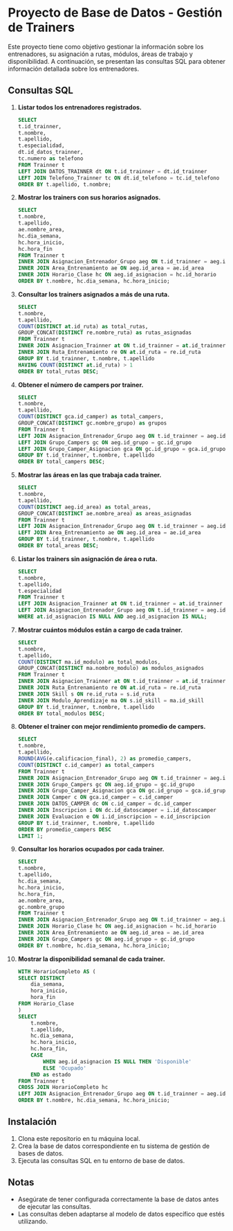 # Proyecto de Base de Datos - Gestión de Trainers

Este proyecto tiene como objetivo gestionar la información sobre los entrenadores, su asignación a rutas, módulos, áreas de trabajo y disponibilidad. A continuación, se presentan las consultas SQL para obtener información detallada sobre los entrenadores.

## Consultas SQL

1. **Listar todos los entrenadores registrados.**
    ```sql
    SELECT 
    t.id_trainner,
    t.nombre,
    t.apellido,
    t.especialidad,
    dt.id_datos_trainner,
    tc.numero as telefono
    FROM Trainner t
    LEFT JOIN DATOS_TRAINNER dt ON t.id_trainner = dt.id_trainner
    LEFT JOIN Telefono_Trainner tc ON dt.id_telefono = tc.id_telefono
    ORDER BY t.apellido, t.nombre;
    ```

2. **Mostrar los trainers con sus horarios asignados.**
    ```sql
    SELECT 
    t.nombre,
    t.apellido,
    ae.nombre_area,
    hc.dia_semana,
    hc.hora_inicio,
    hc.hora_fin
    FROM Trainner t
    INNER JOIN Asignacion_Entrenador_Grupo aeg ON t.id_trainner = aeg.id_entrenador
    INNER JOIN Area_Entrenamiento ae ON aeg.id_area = ae.id_area
    INNER JOIN Horario_Clase hc ON aeg.id_asignacion = hc.id_horario
    ORDER BY t.nombre, hc.dia_semana, hc.hora_inicio;
    ```

3. **Consultar los trainers asignados a más de una ruta.**
    ```sql
    SELECT 
    t.nombre,
    t.apellido,
    COUNT(DISTINCT at.id_ruta) as total_rutas,
    GROUP_CONCAT(DISTINCT re.nombre_ruta) as rutas_asignadas
    FROM Trainner t
    INNER JOIN Asignacion_Trainner at ON t.id_trainner = at.id_trainner
    INNER JOIN Ruta_Entrenamiento re ON at.id_ruta = re.id_ruta
    GROUP BY t.id_trainner, t.nombre, t.apellido
    HAVING COUNT(DISTINCT at.id_ruta) > 1
    ORDER BY total_rutas DESC;
    ```

4. **Obtener el número de campers por trainer.**
    ```sql
    SELECT 
    t.nombre,
    t.apellido,
    COUNT(DISTINCT gca.id_camper) as total_campers,
    GROUP_CONCAT(DISTINCT gc.nombre_grupo) as grupos
    FROM Trainner t
    LEFT JOIN Asignacion_Entrenador_Grupo aeg ON t.id_trainner = aeg.id_entrenador
    LEFT JOIN Grupo_Campers gc ON aeg.id_grupo = gc.id_grupo
    LEFT JOIN Grupo_Camper_Asignacion gca ON gc.id_grupo = gca.id_grupo
    GROUP BY t.id_trainner, t.nombre, t.apellido
    ORDER BY total_campers DESC;
    ```

5. **Mostrar las áreas en las que trabaja cada trainer.**
    ```sql
    SELECT 
    t.nombre,
    t.apellido,
    COUNT(DISTINCT aeg.id_area) as total_areas,
    GROUP_CONCAT(DISTINCT ae.nombre_area) as areas_asignadas
    FROM Trainner t
    LEFT JOIN Asignacion_Entrenador_Grupo aeg ON t.id_trainner = aeg.id_entrenador
    LEFT JOIN Area_Entrenamiento ae ON aeg.id_area = ae.id_area
    GROUP BY t.id_trainner, t.nombre, t.apellido
    ORDER BY total_areas DESC;
    ```

6. **Listar los trainers sin asignación de área o ruta.**
    ```sql
    SELECT 
    t.nombre,
    t.apellido,
    t.especialidad
    FROM Trainner t
    LEFT JOIN Asignacion_Trainner at ON t.id_trainner = at.id_trainner
    LEFT JOIN Asignacion_Entrenador_Grupo aeg ON t.id_trainner = aeg.id_entrenador
    WHERE at.id_asignacion IS NULL AND aeg.id_asignacion IS NULL;
    ```

7. **Mostrar cuántos módulos están a cargo de cada trainer.**
    ```sql
    SELECT 
    t.nombre,
    t.apellido,
    COUNT(DISTINCT ma.id_modulo) as total_modulos,
    GROUP_CONCAT(DISTINCT ma.nombre_modulo) as modulos_asignados
    FROM Trainner t
    INNER JOIN Asignacion_Trainner at ON t.id_trainner = at.id_trainner
    INNER JOIN Ruta_Entrenamiento re ON at.id_ruta = re.id_ruta
    INNER JOIN Skill s ON re.id_ruta = s.id_ruta
    INNER JOIN Modulo_Aprendizaje ma ON s.id_skill = ma.id_skill
    GROUP BY t.id_trainner, t.nombre, t.apellido
    ORDER BY total_modulos DESC;
    ```

8. **Obtener el trainer con mejor rendimiento promedio de campers.**
    ```sql
    SELECT 
    t.nombre,
    t.apellido,
    ROUND(AVG(e.calificacion_final), 2) as promedio_campers,
    COUNT(DISTINCT c.id_camper) as total_campers
    FROM Trainner t
    INNER JOIN Asignacion_Entrenador_Grupo aeg ON t.id_trainner = aeg.id_entrenador
    INNER JOIN Grupo_Campers gc ON aeg.id_grupo = gc.id_grupo
    INNER JOIN Grupo_Camper_Asignacion gca ON gc.id_grupo = gca.id_grupo
    INNER JOIN Camper c ON gca.id_camper = c.id_camper
    INNER JOIN DATOS_CAMPER dc ON c.id_camper = dc.id_camper
    INNER JOIN Inscripcion i ON dc.id_datoscamper = i.id_datoscamper
    INNER JOIN Evaluacion e ON i.id_inscripcion = e.id_inscripcion
    GROUP BY t.id_trainner, t.nombre, t.apellido
    ORDER BY promedio_campers DESC
    LIMIT 1;
    ```

9. **Consultar los horarios ocupados por cada trainer.**
    ```sql
    SELECT 
    t.nombre,
    t.apellido,
    hc.dia_semana,
    hc.hora_inicio,
    hc.hora_fin,
    ae.nombre_area,
    gc.nombre_grupo
    FROM Trainner t
    INNER JOIN Asignacion_Entrenador_Grupo aeg ON t.id_trainner = aeg.id_entrenador
    INNER JOIN Horario_Clase hc ON aeg.id_asignacion = hc.id_horario
    INNER JOIN Area_Entrenamiento ae ON aeg.id_area = ae.id_area
    INNER JOIN Grupo_Campers gc ON aeg.id_grupo = gc.id_grupo
    ORDER BY t.nombre, hc.dia_semana, hc.hora_inicio;
    ```

10. **Mostrar la disponibilidad semanal de cada trainer.**
    ```sql
    WITH HorarioCompleto AS (
    SELECT DISTINCT 
        dia_semana,
        hora_inicio,
        hora_fin
    FROM Horario_Clase
    )
    SELECT 
        t.nombre,
        t.apellido,
        hc.dia_semana,
        hc.hora_inicio,
        hc.hora_fin,
        CASE 
            WHEN aeg.id_asignacion IS NULL THEN 'Disponible'
            ELSE 'Ocupado'
        END as estado
    FROM Trainner t
    CROSS JOIN HorarioCompleto hc
    LEFT JOIN Asignacion_Entrenador_Grupo aeg ON t.id_trainner = aeg.id_entrenador
    ORDER BY t.nombre, hc.dia_semana, hc.hora_inicio;
    ```

## Instalación

1. Clona este repositorio en tu máquina local.
2. Crea la base de datos correspondiente en tu sistema de gestión de bases de datos.
3. Ejecuta las consultas SQL en tu entorno de base de datos.

## Notas

- Asegúrate de tener configurada correctamente la base de datos antes de ejecutar las consultas.
- Las consultas deben adaptarse al modelo de datos específico que estés utilizando.

